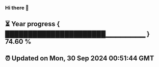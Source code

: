 ### Hi there 👋
⏳ Year progress { ██████████████████████▁▁▁▁▁▁▁▁ } 74.60 %
---
⏰ Updated on Mon, 30 Sep 2024 00:51:44 GMT
---
